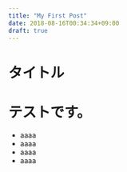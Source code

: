 ```yaml
---
title: "My First Post"
date: 2018-08-16T00:34:34+09:00
draft: true
---
```

タイトル
===
# テストです。

- aaaa
- aaaa
- aaaa
- aaaa
